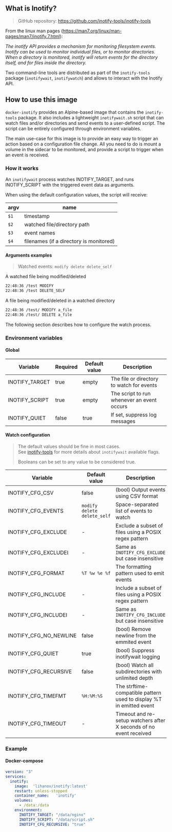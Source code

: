 ## What is Inotify?

> GitHub repository: <https://github.com/inotify-tools/inotify-tools>

From the linux man pages (<https://man7.org/linux/man-pages/man7/inotify.7.html>):

*The inotify API provides a mechanism for monitoring filesystem events. Inotify can be used to monitor individual files, or to monitor directories. When a directory is monitored, inotify will return events for the directory itself, and for files inside the directory.*

Two command-line tools are distributed as part of the `inotify-tools` package (`inotifywait`, `inotifywatch`) and allows to interact with the Inotify API.

## How to use this image

`docker-inotify` provides an Alpine-based image that contains the `inotify-tools` package. It also includes a lightweight `inotifywait.sh` script that can watch files and/or directories and send events to a user-defined script. The script can be entirely configured through environment variables.

The main use-case for this image is to provide an easy way to trigger an action based on a configuration file change. All you need to do is mount a volume in the sidecar to be monitored, and provide a script to trigger when an event is received.

### How it works

An `inotifywait` process watches INOTIFY_TARGET, and runs INOTIFY_SCRIPT with the triggered event data as arguments.

When using the default configuration values, the script will receive:

| argv | name                                    |
| ---- | --------------------------------------- |
| `$1` | timestamp                               |
| `$2` | watched file/directory path             |
| `$3` | event names                             |
| `$4` | filenames (if a directory is monitored) |

#### Arguments examples

> Watched events: `modify delete delete_self`

A watched file being modified/deleted

```bash
22:48:36 /test MODIFY
22:48:36 /test DELETE_SELF
```

A file being modified/deleted in a watched directory

```bash
22:48:36 /test/ MODIFY a_file
22:48:36 /test/ DELETE a_file
```

The following section describes how to configure the watch process.

### Environment variables

#### Global

| Variable       | Required | Default value | Description                                |
| -------------- | -------- | ------------- | ------------------------------------------ |
| INOTIFY_TARGET | true     | empty         | The file or directory to watch for events  |
| INOTIFY_SCRIPT | true     | empty         | The script to run whenever an event occurs |
| INOTIFY_QUIET  | false    | true          | If set, suppress log messages              |

#### Watch configuration

> The default values should be fine in most cases.</br>
> See [inotify-tools](https://github.com/inotify-tools/inotify-tools) for more details about `inotifywait` available flags.
>
> Booleans can be set to any value to be considered true.

| Variable               | Default value               | Description                                                         |
| ---------------------- | --------------------------- | ------------------------------------------------------------------- |
| INOTIFY_CFG_CSV        | false                       | (bool) Output events using CSV format                               |
| INOTIFY_CFG_EVENTS     | `modify delete delete_self` | Space-separated list of events to watch                             |
| INOTIFY_CFG_EXCLUDE    | -                           | Exclude a subset of files using a POSIX regex pattern               |
| INOTIFY_CFG_EXCLUDEI   | -                           | Same as `INOTIFY_CFG_EXCLUDE` but case insensitive                  |
| INOTIFY_CFG_FORMAT     | `%T %w %e %f`               | The formatting pattern used to emit events                          |
| INOTIFY_CFG_INCLUDE    | -                           | Include a subset of files using a POSIX regex pattern               |
| INOTIFY_CFG_INCLUDEI   | -                           | Same as `INOTIFY_CFG_INCLUDE` but case insensitive                  |
| INOTIFY_CFG_NO_NEWLINE | false                       | (bool) Remove newline from the emmited event                        |
| INOTIFY_CFG_QUIET      | true                        | (bool) Suppress inotifywait logging                                 |
| INOTIFY_CFG_RECURSIVE  | false                       | (bool) Watch all subdirectories with unlimited depth                |
| INOTIFY_CFG_TIMEFMT    | `%H:%M:%S`                  | The strftime-compatible pattern used to display %T in emitted event |
| INOTIFY_CFG_TIMEOUT    | -                           | Timeout and re-setup watchers after X seconds of no event received  |

### Example

#### Docker-compose

```yaml
version: "3"
services:
  inotify:
    image:  'lihanov/inotify:latest'
    restart: unless-stopped
    container_name:   'inotify'
    volumes:
      - /data:/data
    environment:
      INOTIFY_TARGET: "/data/nginx"
      INOTIFY_SCRIPT: "/data/script.sh"
      INOTIFY_CFG_RECURSIVE: "true"
```
